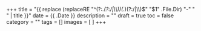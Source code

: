 +++
title = "{{ replace (replaceRE "^(?:.*(?:/|\\\\))(.*)(?:/|\\\\)$" "$1" .File.Dir) "-" " " | title }}"
date = {{ .Date }}
description = "" 
draft = true
toc = false
category = ""
tags = []
images = [
] 
+++



<!--more-->
